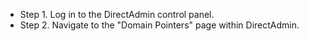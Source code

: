 * Step 1. Log in to the DirectAdmin control panel.
* Step 2. Navigate to the "Domain Pointers" page within DirectAdmin.
